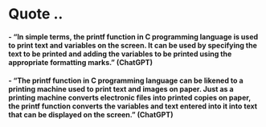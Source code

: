 # Quote ..

#### - “In simple terms, the printf function in C programming language is used to print text and variables on the screen. It can be used by specifying the text to be printed and adding the variables to be printed using the appropriate formatting marks.” (ChatGPT)

#### - “The printf function in C programming language can be likened to a printing machine used to print text and images on paper. Just as a printing machine converts electronic files into printed copies on paper, the printf function converts the variables and text entered into it into text that can be displayed on the screen.” (ChatGPT)
